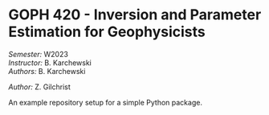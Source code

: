 # GOPH 420 - Inversion and Parameter Estimation for Geophysicists

*Semester:* W2023  
*Instructor:* B. Karchewski  
*Authors:* B. Karchewski

*Author:* Z. Gilchrist

An example repository setup for a simple Python package.
